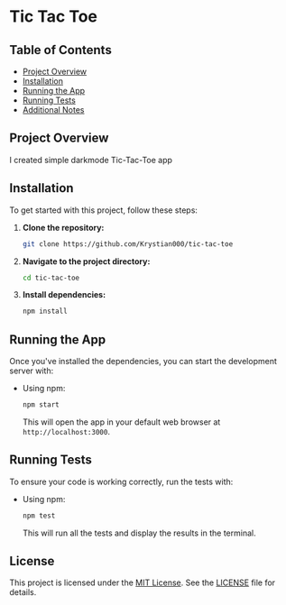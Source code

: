 # Tic Tac Toe

## Table of Contents

- [Project Overview](#project-overview)
- [Installation](#installation)
- [Running the App](#running-the-app)
- [Running Tests](#running-tests)
- [Additional Notes](#additional-notes)

## Project Overview

I created simple darkmode Tic-Tac-Toe app

## Installation

To get started with this project, follow these steps:

1. **Clone the repository:**

    ```bash
    git clone https://github.com/Krystian000/tic-tac-toe
    ```

2. **Navigate to the project directory:**

    ```bash
    cd tic-tac-toe
    ```

3. **Install dependencies:**

    ```bash
    npm install
    ```

## Running the App

Once you've installed the dependencies, you can start the development server with:

- Using npm:

    ```bash
    npm start
    ```

   This will open the app in your default web browser at `http://localhost:3000`.

## Running Tests

To ensure your code is working correctly, run the tests with:

- Using npm:

    ```bash
    npm test
    ```
    
   This will run all the tests and display the results in the terminal.

## License

This project is licensed under the [MIT License](link-to-license-file). See the [LICENSE](link-to-license-file) file for details.
